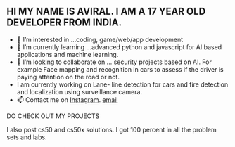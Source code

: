 ## HI MY NAME IS AVIRAL. I AM A 17 YEAR OLD DEVELOPER FROM INDIA.

- 👀 I’m interested in ...coding, game/web/app development
- 🌱 I’m currently learning ...advanced python and javascript for AI based applications and machine learning.
- 💞️ I’m looking to collaborate on ... security projects based on AI. For example Face mapping and recognition in cars to assess if the driver is paying attention on the road or not.
- I am currently working on Lane- line detection for cars and fire detection and localization using surveillance camera.
- 📫 Contact me on [Instagram](https://www.instagram.com/_nycxc._/).
                    [email](aviralkaushik47@gmail.com)

DO CHECK OUT MY PROJECTS 

I also post cs50 and cs50x solutions. I got 100 percent in all the problem sets and labs.

<!---
aviralkaushik47/aviralkaushik47 is a ✨ special ✨ repository because its `README.md` (this file) appears on your GitHub profile.
You can click the Preview link to take a look at your changes.
--->
